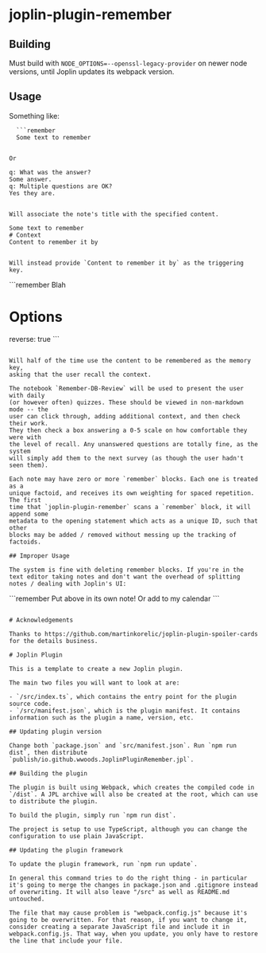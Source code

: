 # joplin-plugin-remember

## Building

Must build with `NODE_OPTIONS=--openssl-legacy-provider` on newer node versions,
until Joplin updates its webpack version.

## Usage

Something like:

```
  ```remember
  Some text to remember
  ```
```

Or

```
  ```remember
  q: What was the answer?
  Some answer.
  q: Multiple questions are OK?
  Yes they are.
  ```
```

Will associate the note's title with the specified content.

```
  ```remember
  Some text to remember
  # Context
  Content to remember it by
  ```
```

Will instead provide `Content to remember it by` as the triggering key.

```
\`\`\`remember
Blah
# Options
reverse: true
\`\`\`
```

Will half of the time use the content to be remembered as the memory key,
asking that the user recall the context.

The notebook `Remember-DB-Review` will be used to present the user with daily
(or however often) quizzes. These should be viewed in non-markdown mode -- the
user can click through, adding additional context, and then check their work.
They then check a box answering a 0-5 scale on how comfortable they were with
the level of recall. Any unanswered questions are totally fine, as the system
will simply add them to the next survey (as though the user hadn't seen them).

Each note may have zero or more `remember` blocks. Each one is treated as a
unique factoid, and receives its own weighting for spaced repetition. The first
time that `joplin-plugin-remember` scans a `remember` block, it will append some
metadata to the opening statement which acts as a unique ID, such that other
blocks may be added / removed without messing up the tracking of factoids.

## Improper Usage

The system is fine with deleting remember blocks. If you're in the text editor taking notes and don't want the overhead of splitting notes / dealing with Joplin's UI:

```
\`\`\`remember
Put above in its own note! Or add to my calendar
\`\`\`
```

# Acknowledgements

Thanks to https://github.com/martinkorelic/joplin-plugin-spoiler-cards for the details business.

# Joplin Plugin

This is a template to create a new Joplin plugin.

The main two files you will want to look at are:

- `/src/index.ts`, which contains the entry point for the plugin source code.
- `/src/manifest.json`, which is the plugin manifest. It contains information such as the plugin a name, version, etc.

## Updating plugin version

Change both `package.json` and `src/manifest.json`. Run `npm run dist`, then distribute `publish/io.github.wwoods.JoplinPluginRemember.jpl`.

## Building the plugin

The plugin is built using Webpack, which creates the compiled code in `/dist`. A JPL archive will also be created at the root, which can use to distribute the plugin.

To build the plugin, simply run `npm run dist`.

The project is setup to use TypeScript, although you can change the configuration to use plain JavaScript.

## Updating the plugin framework

To update the plugin framework, run `npm run update`.

In general this command tries to do the right thing - in particular it's going to merge the changes in package.json and .gitignore instead of overwriting. It will also leave "/src" as well as README.md untouched.

The file that may cause problem is "webpack.config.js" because it's going to be overwritten. For that reason, if you want to change it, consider creating a separate JavaScript file and include it in webpack.config.js. That way, when you update, you only have to restore the line that include your file.
